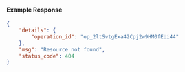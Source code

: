 <!-- Code generated for API Clients. DO NOT EDIT. -->

#### Example Response

```json
{
	"details": {
		"operation_id": "op_2ltSvtgExa42Cpj2w9HM0fEUi44"
	},
	"msg": "Resource not found",
	"status_code": 404
}
```
